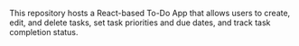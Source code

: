This repository hosts a React-based To-Do App that allows users to create, edit, and delete tasks, set task priorities and due dates, and track task completion status.

